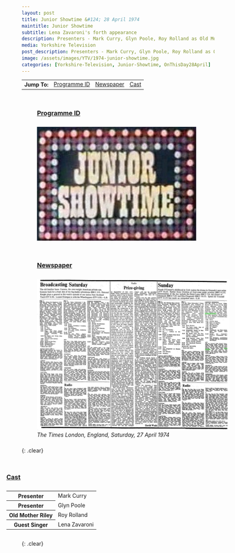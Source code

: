 ```yaml
---
layout: post
title: Junior Showtime &#124; 28 April 1974
maintitle: Junior Showtime
subtitle: Lena Zavaroni's forth appearance
description: Presenters - Mark Curry, Glyn Poole, Roy Rolland as Old Mother Riley, Lena Zavaroni.
media: Yorkshire Television
post_description: Presenters - Mark Curry, Glyn Poole, Roy Rolland as Old Mother Riley, Lena Zavaroni.
image: /assets/images/YTV/1974-junior-showtime.jpg
categories: [Yorkshire-Television, Junior-Showtime, OnThisDay28April]
---
```


<table>
<tr align="center">
<th>Jump To:</th>
<td><a href="#programme-id">Programme ID</a></td>
<td><a href="#newspaper">Newspaper</a></td>
<td><a href="#cast">Cast</a></td>
</tr>
</table>

<figure class="fig1">
<figcaption>
<h3 id="programme-id"><a href="#programme-id">Programme ID</a></h3>
</figcaption>
<img src="/assets/images/YTV/1974-junior-showtime.jpg" class="full-width" />
</figure>

<figure class="fig2">
<figcaption>
<h3 id="newspaper"><a href="#newspaper">Newspaper</a></h3>
</figcaption>
<a href="/assets/images/newspapers/0FFO-1974-APR27-008.jpeg"><img src="/assets/images/newspapers/0FFO-1974-APR27-008.jpeg" class="full-width zoom-in" /></a>
<figcaption>
<cite>The Times London, England, Saturday, 27 April 1974</cite>
</figcaption>
</figure>

{: .clear}

<figure class="fig3">
<figcaption>
<h3 id="cast"><a href="#cast">Cast</a></h3>
</figcaption>
<table>
<tr><th>Presenter</th><td> Mark Curry</td></tr>
<tr><th>Presenter</th><td> Glyn Poole</td></tr>
<tr><th>Old Mother Riley</th><td> Roy Rolland</td></tr>
<tr><th>Guest Singer</th><td> Lena Zavaroni</td></tr>
</table>
</figure>

<br />{: .clear}

<style>
.fig1 {float:left; width:49%;}

.fig2 {float:right; width:49%;}

.fig3 {float:right; width:100%;}

figcaption {float:left; width:100%;}

@media screen and (orientation:portrait) {
.fig1, .fig2 {float:left; width:100%;}
figcaption {float:left; width:100%; margin-bottom: 10px;}
}
</style>

